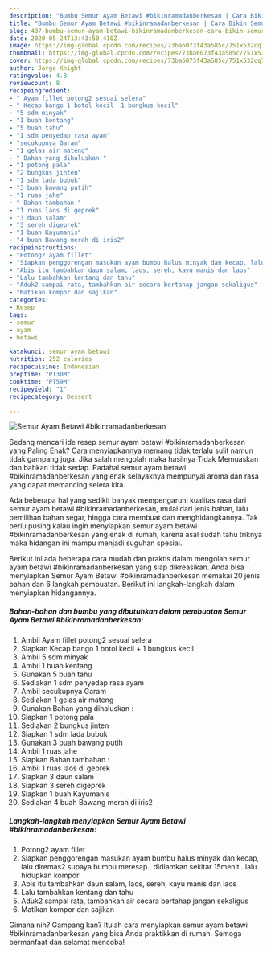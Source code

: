 ```yaml
---
description: "Bumbu Semur Ayam Betawi #bikinramadanberkesan | Cara Bikin Semur Ayam Betawi #bikinramadanberkesan Yang Bisa Manjain Lidah"
title: "Bumbu Semur Ayam Betawi #bikinramadanberkesan | Cara Bikin Semur Ayam Betawi #bikinramadanberkesan Yang Bisa Manjain Lidah"
slug: 437-bumbu-semur-ayam-betawi-bikinramadanberkesan-cara-bikin-semur-ayam-betawi-bikinramadanberkesan-yang-bisa-manjain-lidah
date: 2020-05-24T13:43:50.410Z
image: https://img-global.cpcdn.com/recipes/73ba6073f43a585c/751x532cq70/semur-ayam-betawi-bikinramadanberkesan-foto-resep-utama.jpg
thumbnail: https://img-global.cpcdn.com/recipes/73ba6073f43a585c/751x532cq70/semur-ayam-betawi-bikinramadanberkesan-foto-resep-utama.jpg
cover: https://img-global.cpcdn.com/recipes/73ba6073f43a585c/751x532cq70/semur-ayam-betawi-bikinramadanberkesan-foto-resep-utama.jpg
author: Jorge Knight
ratingvalue: 4.8
reviewcount: 8
recipeingredient:
- " Ayam fillet potong2 sesuai selera"
- " Kecap bango 1 botol kecil  1 bungkus kecil"
- "5 sdm minyak"
- "1 buah kentang"
- "5 buah tahu"
- "1 sdm penyedap rasa ayam"
- "secukupnya Garam"
- "1 gelas air mateng"
- " Bahan yang dihaluskan "
- "1 potong pala"
- "2 bungkus jinten"
- "1 sdm lada bubuk"
- "3 buah bawang putih"
- "1 ruas jahe"
- " Bahan tambahan "
- "1 ruas laos di geprek"
- "3 daun salam"
- "3 sereh digeprek"
- "1 buah Kayumanis"
- "4 buah Bawang merah di iris2"
recipeinstructions:
- "Potong2 ayam fillet"
- "Siapkan penggorengan masukan ayam bumbu halus minyak dan kecap, lalu diremas2 supaya bumbu meresap.. didiamkan sekitar 15menit.. lalu hidupkan kompor"
- "Abis itu tambahkan daun salam, laos, sereh, kayu manis dan laos"
- "Lalu tambahkan kentang dan tahu"
- "Aduk2 sampai rata, tambahkan air secara bertahap jangan sekaligus"
- "Matikan kompor dan sajikan"
categories:
- Resep
tags:
- semur
- ayam
- betawi

katakunci: semur ayam betawi 
nutrition: 252 calories
recipecuisine: Indonesian
preptime: "PT30M"
cooktime: "PT59M"
recipeyield: "1"
recipecategory: Dessert

---
```



![Semur Ayam Betawi #bikinramadanberkesan](https://img-global.cpcdn.com/recipes/73ba6073f43a585c/751x532cq70/semur-ayam-betawi-bikinramadanberkesan-foto-resep-utama.jpg)

Sedang mencari ide resep semur ayam betawi #bikinramadanberkesan yang Paling Enak? Cara menyiapkannya memang tidak terlalu sulit namun tidak gampang juga. Jika salah mengolah maka hasilnya Tidak Memuaskan dan bahkan tidak sedap. Padahal semur ayam betawi #bikinramadanberkesan yang enak selayaknya mempunyai aroma dan rasa yang dapat memancing selera kita.

Ada beberapa hal yang sedikit banyak mempengaruhi kualitas rasa dari semur ayam betawi #bikinramadanberkesan, mulai dari jenis bahan, lalu pemilihan bahan segar, hingga cara membuat dan menghidangkannya. Tak perlu pusing kalau ingin menyiapkan semur ayam betawi #bikinramadanberkesan yang enak di rumah, karena asal sudah tahu triknya maka hidangan ini mampu menjadi suguhan spesial.




Berikut ini ada beberapa cara mudah dan praktis dalam mengolah semur ayam betawi #bikinramadanberkesan yang siap dikreasikan. Anda bisa menyiapkan Semur Ayam Betawi #bikinramadanberkesan memakai 20 jenis bahan dan 6 langkah pembuatan. Berikut ini langkah-langkah dalam menyiapkan hidangannya.

<!--inarticleads1-->

##### Bahan-bahan dan bumbu yang dibutuhkan dalam pembuatan Semur Ayam Betawi #bikinramadanberkesan:

1. Ambil  Ayam fillet potong2 sesuai selera
1. Siapkan  Kecap bango 1 botol kecil + 1 bungkus kecil
1. Ambil 5 sdm minyak
1. Ambil 1 buah kentang
1. Gunakan 5 buah tahu
1. Sediakan 1 sdm penyedap rasa ayam
1. Ambil secukupnya Garam
1. Sediakan 1 gelas air mateng
1. Gunakan  Bahan yang dihaluskan :
1. Siapkan 1 potong pala
1. Sediakan 2 bungkus jinten
1. Siapkan 1 sdm lada bubuk
1. Gunakan 3 buah bawang putih
1. Ambil 1 ruas jahe
1. Siapkan  Bahan tambahan :
1. Ambil 1 ruas laos di geprek
1. Siapkan 3 daun salam
1. Siapkan 3 sereh digeprek
1. Siapkan 1 buah Kayumanis
1. Sediakan 4 buah Bawang merah di iris2




<!--inarticleads2-->

##### Langkah-langkah menyiapkan Semur Ayam Betawi #bikinramadanberkesan:

1. Potong2 ayam fillet
1. Siapkan penggorengan masukan ayam bumbu halus minyak dan kecap, lalu diremas2 supaya bumbu meresap.. didiamkan sekitar 15menit.. lalu hidupkan kompor
1. Abis itu tambahkan daun salam, laos, sereh, kayu manis dan laos
1. Lalu tambahkan kentang dan tahu
1. Aduk2 sampai rata, tambahkan air secara bertahap jangan sekaligus
1. Matikan kompor dan sajikan




Gimana nih? Gampang kan? Itulah cara menyiapkan semur ayam betawi #bikinramadanberkesan yang bisa Anda praktikkan di rumah. Semoga bermanfaat dan selamat mencoba!
